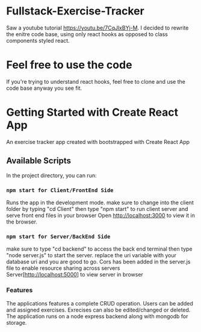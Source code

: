 # Fullstack-Exercise-Tracker
Saw a youtube tutorial https://youtu.be/7CqJlxBYj-M. I decided to rewrite the enitre code base,
using only react hooks as opposed to class components styled react. 

# Feel free to use the code
If you're trying to understand react hooks, feel free to clone and use the code base anyway you see fit. 

# Getting Started with Create React App
An exercise tracker app created with bootstrapped with Create React App

## Available Scripts

In the project directory, you can run:

### `npm start for Client/FrontEnd Side`
Runs the app in the development mode.
make sure to change into the client folder by typing "cd Client" then type "npm start" to run client server and serve front end files in your browser
Open [http://localhost:3000](http://localhost:3000) to view it in the browser.

### `npm start for Server/BackEnd Side`
make sure to type "cd backend" to access the back end terminal then type "node server.js" to start the server.
replace the uri variable with your database uri and you are good to go.
Cors has been added in the server.js file to enable resource sharing across servers  
Server[[http://localhost:5000](http://localhost:5000)] to view server in browser

### Features ###
The applications features a complete CRUD operation. 
Users can be added and assigned exercises. Exrecises can also be edited/changed or deleted. 
The application runs on a node express backend along with mongodb for storage.
